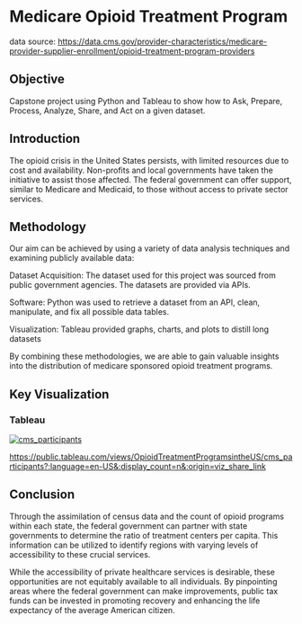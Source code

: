 # Medicare Opioid Treatment Program
data source: https://data.cms.gov/provider-characteristics/medicare-provider-supplier-enrollment/opioid-treatment-program-providers

## Objective
Capstone project using Python and Tableau to show how to Ask, Prepare, Process, Analyze, Share, and Act on a given dataset.

## Introduction
The opioid crisis in the United States persists, with limited resources due to cost and availability. Non-profits and local governments have taken the initiative to assist those affected. The federal government can offer support, similar to Medicare and Medicaid, to those without access to private sector services.

## Methodology
Our aim can be achieved by using a variety of data analysis techniques and examining publicly available data:

Dataset Acquisition: The dataset used for this project was sourced from public government agencies. The datasets are provided via APIs.

Software: Python was used to retrieve a dataset from an API, clean, manipulate, and fix all possible data tables.

Visualization: Tableau provided graphs, charts, and plots to distill long datasets

By combining these methodologies, we are able to gain valuable insights into the distribution of medicare sponsored opioid treatment programs.

## Key Visualization

### Tableau

<div class='tableauPlaceholder' id='viz1690853874423' style='position: relative'><noscript><a href='#'><img alt='cms_participants ' src='https:&#47;&#47;public.tableau.com&#47;static&#47;images&#47;Op&#47;OpioidTreatmentProgramsintheUS&#47;cms_participants&#47;1_rss.png' style='border: none' /></a></noscript><object class='tableauViz'  style='display:none;'><param name='host_url' value='https%3A%2F%2Fpublic.tableau.com%2F' /> <param name='embed_code_version' value='3' /> <param name='site_root' value='' /><param name='name' value='OpioidTreatmentProgramsintheUS&#47;cms_participants' /><param name='tabs' value='no' /><param name='toolbar' value='yes' /><param name='static_image' value='https:&#47;&#47;public.tableau.com&#47;static&#47;images&#47;Op&#47;OpioidTreatmentProgramsintheUS&#47;cms_participants&#47;1.png' /> <param name='animate_transition' value='yes' /><param name='display_static_image' value='yes' /><param name='display_spinner' value='yes' /><param name='display_overlay' value='yes' /><param name='display_count' value='yes' /><param name='language' value='en-US' /></object></div>

https://public.tableau.com/views/OpioidTreatmentProgramsintheUS/cms_participants?:language=en-US&:display_count=n&:origin=viz_share_link


## Conclusion

Through the assimilation of census data and the count of opioid programs within each state, the federal government can partner with state governments to determine the ratio of treatment centers per capita. This information can be utilized to identify regions with varying levels of accessibility to these crucial services.

While the accessibility of private healthcare services is desirable, these opportunities are not equitably available to all individuals. By pinpointing areas where the federal government can make improvements, public tax funds can be invested in promoting recovery and enhancing the life expectancy of the average American citizen.
